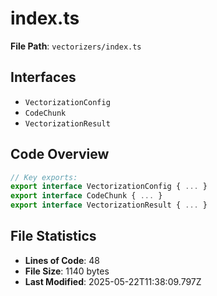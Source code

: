 # index.ts

**File Path**: `vectorizers/index.ts`

## Interfaces

- `VectorizationConfig`
- `CodeChunk`
- `VectorizationResult`

## Code Overview

```typescript
// Key exports:
export interface VectorizationConfig { ... }
export interface CodeChunk { ... }
export interface VectorizationResult { ... }
```

## File Statistics

- **Lines of Code**: 48
- **File Size**: 1140 bytes
- **Last Modified**: 2025-05-22T11:38:09.797Z

